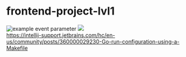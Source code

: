 # frontend-project-lvl1
![example event parameter](https://github.com/actions/frontend-project-lvl1/workflows/Super-Linter/badge.svg?event=pull_request)
<a href="https://codeclimate.com/github/codeclimate/codeclimate/maintainability"><img src="https://api.codeclimate.com/v1/badges/a99a88d28ad37a79dbf6/maintainability" /></a><br>
https://intellij-support.jetbrains.com/hc/en-us/community/posts/360000029230-Go-run-configuration-using-a-Makefile
